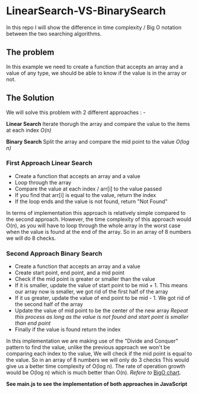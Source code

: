 # LinearSearch-VS-BinarySearch
In this repo I will show the difference in time complexity / Big O notation between the two searching algorithms.

## The problem
In this example we need to create a function that accepts an array and a value of any type, we should be able to know if the value is in the array or not.

## The Solution
We will solve this problem with 2 different approaches : - 

**Linear Search** Iterate thorugh the array and compare the value to the items at each index *O(n)*

**Binary Search** Split the array and compare the mid point to the value *O(log n)*

### First Approach Linear Search
- Create a function that accepts an array and a value
- Loop through the array 
- Compare the value at each index / arr[i] to the value passed
- If you find that arr[i] is equal to the value, return the index
- If the loop ends and the value is not found, return "Not Found"

In terms of implementation this approach is relatively simple compared to the second approach. However, the time complexity of this approach would O(n),
as you will have to loop through the whole array in the worst case when the value is found at the end of the array. So in an array of 8 numbers we will do 8 checks.

### Second Approach Binary Search
- Create a function that accepts an array and a value
- Create start point, end point, and a mid point
- Check if the mid point is greater or smaller than the value
- If it is smaller, update the value of start point to be mid + 1. This means our array now is smaller, we got rid of the first half of the array
- If it us greater, update the value of end point to be mid - 1. We got rid of the second half of the array
- Update the value of mid point to be the center of the new array
*Repeat this process as long as the value is not found and start point is smaller than end point*
- Finally if the value is found return the index

In this implementation we are making use of the "Divide and Conquer" pattern to find the value, unlike the previous approach we won't be comparing each index to the value,
We will check if the mid point is equal to the value.
So in an array of 8 numbers we will only do 3 checks This would give us a better time complexity of O(log n).
The rate of operation growth would be O(log n) which is much better than O(n). *Refere to* [BigO chart](https://www.google.com/url?sa=i&url=https%3A%2F%2Fmedium.com%2F%40sadia.islam.badhon%2Fbig-o-notation-into-overview-f83bc792e344&psig=AOvVaw2dR7wFvV_xn-mlj4vUNDyr&ust=1629551301653000&source=images&cd=vfe&ved=0CAsQjRxqFwoTCICizefVv_ICFQAAAAAdAAAAABAU).

**See main.js to see the implementation of both approaches in JavaScript**
